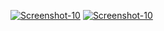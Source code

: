 <a href="https://image.prntscr.com/image/MlytEJo3StqPRih-KEb-pQ.png"><img src="https://image.prntscr.com/image/MlytEJo3StqPRih-KEb-pQ.png" alt="Screenshot-10" border="0"></a>
<a href="https://image.prntscr.com/image/EENcl8UwTteHtEsQEIIFYA.png"><img src="https://image.prntscr.com/image/EENcl8UwTteHtEsQEIIFYA.png" alt="Screenshot-10" border="0"></a>
